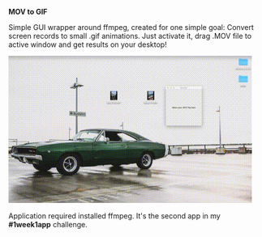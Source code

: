 **MOV to GIF**

Simple GUI wrapper around ffmpeg, created for one simple goal: Convert screen records to small .gif animations.
Just activate it, drag .MOV file to active window and get results on your desktop!

![](https://github.com/kifio/OSX-Mov-To-GIf/blob/master/demo.gif?raw=true)

Application required installed ffmpeg.
It's the second app in my **#1week1app** challenge.
